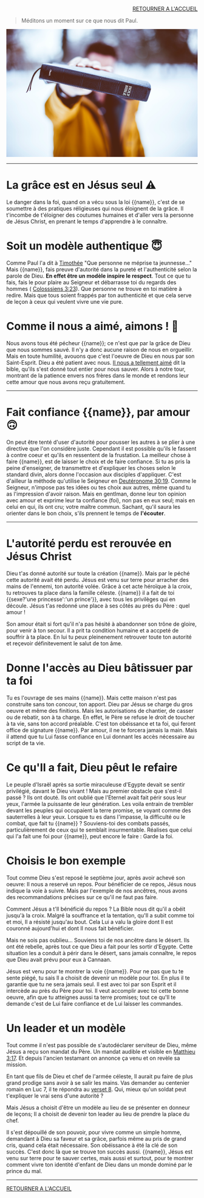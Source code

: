 <script>
  new Vue({
    el: '#data',
    data: { msg: message, sexeFm: userSexe, name: name }
  })
</script>
<div id="data">

<div style="text-align: right"> 

[RETOURNER A L'ACCUEIL]()

</div>  

> Méditons un moment sur ce que nous dit Paul.

<img src='images/ben-white-LJQEDQAmAnI-unsplash.jpg'/>

***
# La grâce est en Jésus seul ⚠️

Le danger dans la foi, quand on a vécu sous la loi {{name}}, c'est de se soumettre à des pratiques réligieuses qui nous éloignent de la grâce. Il t'incombe de t'éloigner des coutumes humaines et d'aller vers la personne de Jésus Christ, en prenant le temps d'apprendre à le connaître.


# Soit un modèle authentique 😇

Comme Paul l'a dit à <a href='https://saintebible.com/1_timothy/4-12.htm' target='_blank'>Timothée</a> "Que personne ne méprise ta jeunnesse..."
Mais {{name}}, fais preuve d'autorité dans la pureté et l'authenticité selon la parole de Dieu. <b>En effet être un modèle inspire le respect</b>. Tout ce que tu fais, fais le pour plaire au Seigneur et débarrasse toi du regards des hommes ( <a href='https://saintebible.com/colossians/3-23.htm' target='_blank'>Colosssiens 3:23</a>). Que personne ne trouve en toi matière à redire. Mais que tous soient frappés par ton authenticité et que cela serve de leçon à ceux qui veulent vivre une vie pure.


# Comme il nous a aimé, aimons ! 🥰

Nous avons tous été pécheur {{name}}; ce n'est que par la grâce de Dieu que nous sommes sauvé. Il n'y a donc aucune raison de nous en orgueillir. Mais en toute humilité, avouons que c'est l'oeuvre de Dieu en nous par son Saint-Esprit.
Dieu a été patient avec nous. <a href='https://saintebible.com/john/3-16.htm' target='_blank'>Il nous a tellement aimé</a> dit la bible, qu'ils s'est donné tout entier pour nous sauver. Alors à notre tour, montrant de la patience envers nos frères dans le monde et rendons leur cette amour que nous avons reçu gratuitement.

***

# Fait confiance {{name}}, par amour 🙃

On peut être tenté d'user d'autorité pour pousser les autres à se plier à une directive que l'on considère juste. Cependant il est possible qu'ils le fassent à contre coeur et qu'ils en ressentent de la frustation. La meilleur chose à faire {{name}}, est de laisser le choix et de faire confiance. Si tu as pris la peine d'enseigner, de transmettre et d'expliquer les choses selon le standard divin, alors donne l'occasion aux disciples d'appliquer. C'est d'ailleur la méthode qu'utilise le Seigneur en <a href='https://saintebible.com/deuteronomy/30-19.htm' target='_blank'>Deutéronome 30:19</a>. Comme le Seigneur, n'impose pas tes idées ou tes choix aux autres, même quand tu as l'impression d'avoir raison. Mais en gentlman, donne leur ton opinion avec amour et exprime leur ta confiance (foi), non pas en eux seul; mais en celui en qui, ils ont cru; votre maître commun. Sachant, qu'il saura les orienter dans le bon choix, s'ils prennent le temps de <b>l'écouter</b>.

***

# L'autorité perdu est rerouvée en Jésus Christ

Dieu t'as donné autorité sur toute la création {{name}}. Mais par le péché cette autorité avait été perdu. Jésus est venu sur terre pour arracher des mains de l'ennemi, ton autorité volée. Grâce à cet acte héroïque à la croix, tu retrouves ta place dans la famille céleste. {{name}} il a fait de toi {{sexe?'une princesse':'un prince'}}, avec tous les privilèges qui en découle. Jésus t'as redonné une place à ses côtés au près du Père : quel amour ! 

Son amour était si fort qu'il n'a pas hésité à abandonner son trône de gloire, pour venir à ton secour. Il a prit ta condition humaine et a accpeté de souffrir à ta place. En lui tu peux pleinenement retrouver toute ton autorité et reçevoir définitevement le salut de ton âme.

# Donne l'accès au Dieu bâtissuer par ta foi

Tu es l'ouvrage de ses mains {{name}}. Mais cette maison n'est pas construite sans ton concour, ton apport. Dieu par Jésus se charge du gros oeuvre et même des finitions. Mais les autorisations de chantier, de casser ou de rebatir, son à ta charge. En effet, le Père se refuse le droit de toucher à ta vie, sans ton accord préalable. C'est ton obéissance et ta foi, qui feront office de signature {{name}}. Par amour, il ne te forcera jamais la main. Mais il attend que tu Lui fasse confiance en Lui donnant les accès nécessaire au script de ta vie.

# Ce qu'Il a fait, Dieu pêut le refaire

Le peuple d'Israël après sa sortie miraculeuse d'Egypte devait se sentir privilégié, davant le Dieu vivant !
Mais au premier obstacle que s'est-il passé ? Ils ont douté. Ils ont oublié que l'Eternel avait fait périr sous leur yeux, l'armée la puissante de leur génération. Les voila entrain de trembler devant les peuples qui occupaient la terre promise, se voyant comme des sauterrelles à leur yeux.
Lorsque tu es dans l'impasse, la difficulté ou le combat, que fait tu {{name}} ?
Souviens-toi des combats passés, particulièrement de ceux qui te semblait insurmentable.
Réalises que celui qui l'a fait une foi pour {{name}}, peut encore le faire : Garde la foi.

# Choisis le bon exemple

Tout comme Dieu s'est reposé le septième jour, après avoir achevé son oeuvre: Il nous a reservé un repos. Pour bénéficier de ce repos, Jésus nous indique la voie à suivre. Mais par l'exemple de nos ancêtres, nous avons des recommandations précises sur ce qu'il ne faut pas faire.

Comment Jésus a t'Il bénéficié du repos ?
La Bible nous dit qu'il a obéit jusqu'à la croix. Malgré la souffrance et la tentation, qu'Il a subit comme toi et moi, Il a résisté jusqu'au bout. Cela Lui a valu la gloire dont Il est couronné aujourd'hui et dont Il nous fait bénéficier.

Mais ne sois pas oublieu...
Souviens toi de nos ancêtre dans le désert. Ils ont été rebelle, après tout ce que Dieu a fait pour les sortir d'Egypte. Cette situation les a conduit à périr dans le désert, sans jamais connaître, le repos que Dieu avait prévu pour eux à Cannaan.

Jésus est venu pour te montrer la voie {{name}}. Pour ne pas que tu te sente piégé, tu sais Il a choisit de devenir un modèle pour toi. En plus il te garantie que tu ne sera jamais seul. Il est avec toi par son Esprit et il intercède au près du Père pour toi. Il veut accomplir avec toi cette bonne oeuvre, afin que tu atteignes aussi ta terre promises; tout ce qu'Il te demande c'est de Lui faire confiance et de Lui laisser les commandes.

# Un leader et un modèle

Tout comme il n'est pas possible de s'autodéclarer serviteur de Dieu, même Jésus a reçu son mandat du Père. Un mandat audible et visible en  <a href='https://saintebible.com/matthew/3-17.htm' target='_blank'>Matthieu 3:17</a>. Et depuis l'ancien testamant on annonce ça venu et on revèle sa mission.

En tant que fils de Dieu et chef de l'armée céleste, Il aurait pu faire de plus grand prodige sans avoir à se salir les mains. Vas demander au centenier romain en Luc 7, il te répondra au  <a href='https://saintebible.com/luke/7-8.htm' target='_blank'>verset 8</a>. Qui, mieux qu'un soldat peut t'expliquer le vrai sens d'une autorité ?

Mais Jésus a choisit d'être un modèle au lieu de se présenter en donneur de leçons; 
Il a choisit de devenir ton leader au lieu de prendre la place du chef.

Il s'est dépouillé de son pouvoir, pour vivre comme un simple homme, demandant à Dieu sa faveur et sa grâce, parfois même au pris de grand cris, quand cela était nécessaire. Son obéissance à été la clé de son succès. C'est donc là que se trouve ton succès aussi. {{name}}, Jésus est venu sur terre pour te sauver certes, mais aussi et surtout, pour te montrer comment vivre ton identité d'enfant de Dieu dans un monde dominé par le prince du mal.


***

[RETOURNER A L'ACCUEIL]()

</div>
